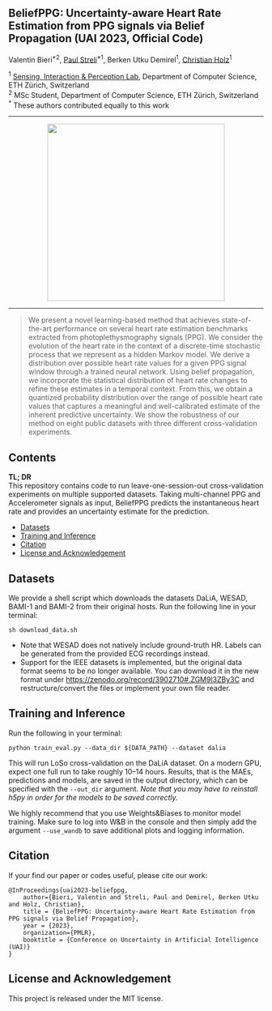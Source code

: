 ## BeliefPPG: Uncertainty-aware Heart Rate Estimation from PPG signals via Belief Propagation (UAI 2023, Official Code)

Valentin Bieri<sup>*2</sup>, [Paul Streli](https://paulstreli.com/)<sup>*1</sup>, Berken Utku Demirel<sup>1</sup>, [Christian Holz](https://www.christianholz.net/)<sup>1</sup>

<sup>1</sup> [Sensing, Interaction & Perception Lab](https://siplab.org/), Department of Computer Science, ETH Zürich, Switzerland
<br>
<sup>2</sup> MSc Student, Department of Computer Science, ETH Zürich, Switzerland
<br>
<sup>*</sup> These authors contributed equally to this work

___________

<p align="center">
<img src="plot.svg" width="350">
</p>

---

> We present a novel learning-based method that achieves state-of-the-art performance on several heart rate estimation benchmarks extracted from photoplethysmography signals (PPG). We consider the evolution of the heart rate in the context of a discrete-time stochastic process that we represent as a hidden Markov model. We derive a distribution over possible heart rate values for a given PPG signal window through a trained neural network. Using belief propagation, we incorporate the statistical distribution of heart rate changes to refine these estimates in a temporal context. From this, we obtain a quantized probability distribution over the range of possible heart rate values that captures a meaningful and well-calibrated estimate of the inherent predictive uncertainty. We show the robustness of our method on eight public datasets with three different cross-validation experiments.

Contents
----------

<b>TL; DR</b>
<br>
This repository contains code to run leave-one-session-out cross-validation experiments on multiple supported datasets. Taking multi-channel PPG and Accelerometer signals as input, BeliefPPG predicts the instantaneous heart rate and provides an uncertainty estimate for the prediction.


- [Datasets](#datasets) 
- [Training and Inference](#training-and-inference) 
- [Citation](#citation)
- [License and Acknowledgement](#license-and-acknowledgement)

Datasets
----------
We provide a shell script which downloads the datasets DaLiA, WESAD, BAMI-1 and BAMI-2 from their original hosts. Run the following line in your terminal:

```
sh download_data.sh
```
- Note that WESAD does not natively include ground-truth HR. Labels can be generated from the provided ECG recordings instead.
- Support for the IEEE datasets is implemented, but the original data format seems to be no longer available. You can download it in the new format under https://zenodo.org/record/3902710#.ZGM9l3ZBy3C and restructure/convert the files or implement your own file reader.

Training and Inference
----------
Run the following in your terminal: 

```
python train_eval.py --data_dir ${DATA_PATH} --dataset dalia 
```

This will run LoSo cross-validation on the DaLiA dataset. On a modern GPU, expect one full run to take roughly 10&ndash;14 hours.
Results, that is the MAEs, predictions and models, are saved in the output directory, which can be specified with the `--out_dir` argument. *Note that you may have to reinstall h5py in order for the models to be saved correctly.*

We highly recommend that you use Weights&Biases to monitor model training. Make sure to log into W&B in the console and then simply add the argument `--use_wandb` to save additional plots and logging information.


Citation
----------
If your find our paper or codes useful, please cite our work:

    @InProceedings{uai2023-beliefppg,
        author={Bieri, Valentin and Streli, Paul and Demirel, Berken Utku and Holz, Christian},
        title = {BeliefPPG: Uncertainty-aware Heart Rate Estimation from PPG signals via Belief Propagation},
        year = {2023},
        organization={PMLR},
        booktitle = {Conference on Uncertainty in Artificial Intelligence (UAI)}
    }

License and Acknowledgement
----------
This project is released under the MIT license.



